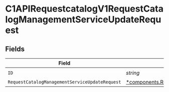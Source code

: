# C1APIRequestcatalogV1RequestCatalogManagementServiceUpdateRequest


## Fields

| Field                                                                                                                               | Type                                                                                                                                | Required                                                                                                                            | Description                                                                                                                         |
| ----------------------------------------------------------------------------------------------------------------------------------- | ----------------------------------------------------------------------------------------------------------------------------------- | ----------------------------------------------------------------------------------------------------------------------------------- | ----------------------------------------------------------------------------------------------------------------------------------- |
| `ID`                                                                                                                                | *string*                                                                                                                            | :heavy_check_mark:                                                                                                                  | N/A                                                                                                                                 |
| `RequestCatalogManagementServiceUpdateRequest`                                                                                      | [*components.RequestCatalogManagementServiceUpdateRequest](../../models/components/requestcatalogmanagementserviceupdaterequest.md) | :heavy_minus_sign:                                                                                                                  | N/A                                                                                                                                 |